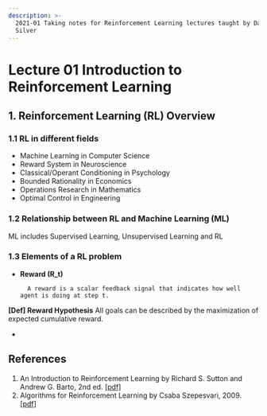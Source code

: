 ```yaml
---
description: >-
  2021-01 Taking notes for Reinforcement Learning lectures taught by David
  Silver
---
```


# Lecture 01 Introduction to Reinforcement Learning

## 1. Reinforcement Learning \(RL\) Overview

### 1.1 RL in different fields

* Machine Learning in Computer Science
* Reward System in Neuroscience
* Classical/Operant Conditioning in Psychology
* Bounded Rationality in Economics
* Operations Research in Mathematics
* Optimal Control in Engineering

### 1.2 Relationship between RL and Machine Learning \(ML\)

ML includes Supervised Learning, Unsupervised Learning and RL

### 1.3 Elements of a RL problem

* **Reward \(R\_t\)**

        A reward is a scalar feedback signal that indicates how well agent is doing at step t.

**\[Def\] Reward Hypothesis** All goals can be described by the maximization of expected cumulative reward.

 



* 














## References

1. An Introduction to Reinforcement Learning by Richard S. Sutton and Andrew G. Barto, 2nd ed.  [\[pdf\]](http://www.andrew.cmu.edu/course/10-703/textbook/BartoSutton.pdf)
2. Algorithms for Reinforcement Learning by Csaba Szepesvari, 2009.  [\[pdf\]](https://sites.ualberta.ca/~szepesva/papers/RLAlgsInMDPs.pdf)

